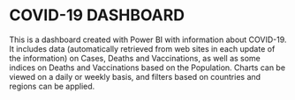 # COVID-19 DASHBOARD

This is a dashboard created with Power BI with information about COVID-19. It includes data (automatically retrieved from web sites in each update of the information) on Cases, Deaths and Vaccinations, as well as some indices on Deaths and Vaccinations based on the Population.
Charts can be viewed on a daily or weekly basis, and filters based on countries and regions can be applied.
